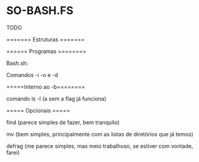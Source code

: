 # SO-BASH.FS

TODO

======= Estruturas =======


====== Programas ========

Bash.sh:


Comandos -i -o e -d


=====Interno ao -b========


comando ls -l (a sem a flag já funciona)


===== Opcionais =====

find (parece simples de fazer, bem tranquilo)

mv (bem simples, principalmente com as listas de diretórios que já temos)

defrag (me parece simples, mas meio trabalhoso, se estiver com vontade, farei)

